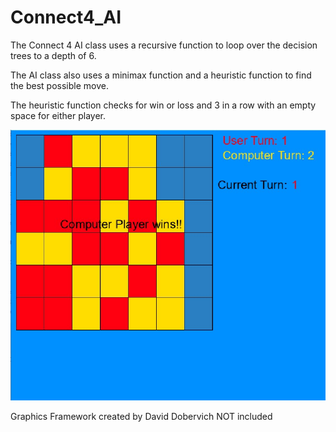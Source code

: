 # Connect4_AI
The Connect 4 AI class uses a recursive function to loop over the decision trees to a depth of 6. 

The AI class also uses a minimax function and a heuristic function to find the best possible move.

The heuristic function checks for win or loss and 3 in a row with an empty space for either player.

![Image of Connect 4 game](Connect4AiDemo.jpg)

Graphics Framework created by David Dobervich NOT included
